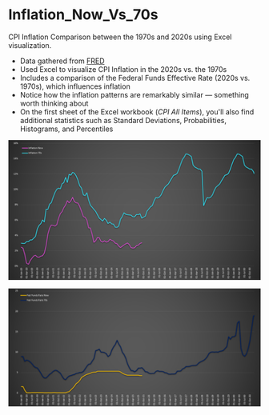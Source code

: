 # Inflation_Now_Vs_70s

CPI Inflation Comparison between the 1970s and 2020s using Excel visualization.

- Data gathered from [FRED](https://fred.stlouisfed.org/)
- Used Excel to visualize CPI Inflation in the 2020s vs. the 1970s
- Includes a comparison of the Federal Funds Effective Rate (2020s vs. 1970s), which influences inflation
- Notice how the inflation patterns are remarkably similar — something worth thinking about
- On the first sheet of the Excel workbook (*CPI All Items*), you'll also find additional statistics such as Standard Deviations, Probabilities, Histograms, and Percentiles

![Inflation Chart](Inflation_Now_vs_70s.png)

![FedFundsRate Chart](Fed_Funds_Now_vs_70s.png)
